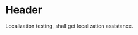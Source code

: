 <!-- TITLE: Maison -->
<!-- SUBTITLE: A quick summary of Maison -->

# Header


Localization testing, shall get localization assistance.
